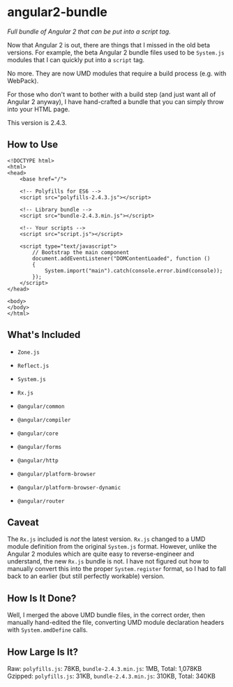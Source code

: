 angular2-bundle
===============
*Full bundle of Angular 2 that can be put into a script tag.*

Now that Angular 2 is out, there are things that I missed in the old beta versions.
For example, the beta Angular 2 bundle files used to be `System.js` modules that 
I can quickly put into a `script` tag.

No more. They are now UMD modules that require a build process (e.g. with WebPack).

For those who don't want to bother with a build step (and just want all of Angular 2
anyway), I have hand-crafted a bundle that you can simply throw into your HTML page.

This version is 2.4.3.


How to Use
----------

~~~~~~~~~~ {.html}
<!DOCTYPE html>
<html>
<head>
	<base href="/">

	<!-- Polyfills for ES6 -->
	<script src="polyfills-2.4.3.js"></script>

	<!-- Library bundle -->
	<script src="bundle-2.4.3.min.js"></script>

	<!-- Your scripts -->
	<script src="script.js"></script>

	<script type="text/javascript">
		// Bootstrap the main component
		document.addEventListener("DOMContentLoaded", function ()
		{
			System.import("main").catch(console.error.bind(console));
		});
	</script>
</head>

<body>
</body>
</html>
~~~~~~~~~~


What's Included
---------------

* `Zone.js`
* `Reflect.js`
* `System.js`
* `Rx.js`

* `@angular/common`
* `@angular/compiler`
* `@angular/core`
* `@angular/forms`
* `@angular/http`
* `@angular/platform-browser`
* `@angular/platform-browser-dynamic`
* `@angular/router`


Caveat
------

The `Rx.js` included is *not* the latest version.  `Rx.js` changed to a
UMD module definition from the original `System.js` format.
However, unlike the Angular 2 modules which are quite easy to
reverse-engineer and understand, the new `Rx.js` bundle is not.
I have not figured out how to manually convert this into the proper
`System.register` format, so I had to fall back to an earlier (but still
perfectly workable) version.


How Is It Done?
---------------

Well, I merged the above UMD bundle files, in the correct order, then
manually hand-edited the file, converting UMD module declaration headers
with `System.amdDefine` calls.


How Large Is It?
----------------

Raw: `polyfills.js`: 78KB, `bundle-2.4.3.min.js`: 1MB, Total: 1,078KB  
Gzipped: `polyfills.js`: 31KB, `bundle-2.4.3.min.js`: 310KB, Total: 340KB  
